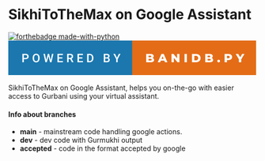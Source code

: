 # SikhiToTheMax on Google Assistant

[![forthebadge made-with-python](http://ForTheBadge.com/images/badges/made-with-python.svg)](https://www.python.org/)
[![forthebadge](banidbpy.svg)](https://https://github.com/KhalisFoundation/banidb-api-python/)

SikhiToTheMax on Google Assistant, helps you on-the-go with easier access to Gurbani using your virtual assistant.


#### Info about branches
- **main** - mainstream code handling google actions.
- **dev** - dev code with Gurmukhi output
- **accepted** - code in the format accepted by google
